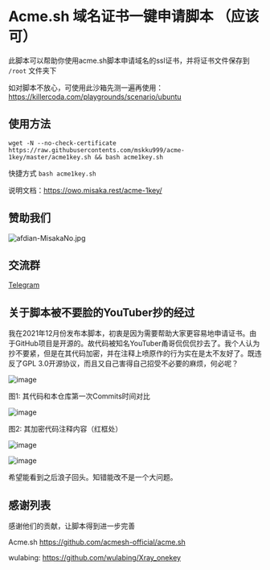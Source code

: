 # Acme.sh 域名证书一键申请脚本 （应该可）

此脚本可以帮助你使用acme.sh脚本申请域名的ssl证书，并将证书文件保存到 `/root` 文件夹下

如对脚本不放心，可使用此沙箱先测一遍再使用：https://killercoda.com/playgrounds/scenario/ubuntu

## 使用方法

```shell
wget -N --no-check-certificate https://raw.githubusercontents.com/mskku999/acme-1key/master/acme1key.sh && bash acme1key.sh
```

快捷方式 `bash acme1key.sh`

说明文档：https://owo.misaka.rest/acme-1key/

## 赞助我们

![afdian-MisakaNo.jpg](https://s2.loli.net/2021/12/25/SimocqwhVg89NQJ.jpg)

## 交流群
[Telegram](https://t.me/misakanetcn)

## 关于脚本被不要脸的YouTuber抄的经过

我在2021年12月份发布本脚本，初衷是因为需要帮助大家更容易地申请证书。由于GitHub项目是开源的。故代码被知名YouTuber甬哥侃侃侃抄去了。我个人认为抄不要紧，但是在其代码加密，并在注释上喷原作的行为实在是太不友好了。既违反了GPL 3.0开源协议，而且又自己害得自己招受不必要的麻烦，何必呢？

![image](https://user-images.githubusercontent.com/96560028/160876628-2065d996-c4a0-4c84-8536-2ad5280cc20c.png)

图1: 其代码和本仓库第一次Commits时间对比

![image](https://user-images.githubusercontent.com/96560028/160876668-2d594f74-853b-4368-a263-7a3332532593.png)

图2: 其加密代码注释内容（红框处）

![image](https://user-images.githubusercontent.com/96560028/160877033-b9a72e3f-ca9e-48c6-8593-685e18a4ed8b.png)

![image](https://user-images.githubusercontent.com/96560028/160877039-df0490b2-25d8-4c2d-a7b4-ddbc1e79398b.png)

希望能看到之后浪子回头。知错能改不是一个大问题。

## 感谢列表

感谢他们的贡献，让脚本得到进一步完善

Acme.sh https://github.com/acmesh-official/acme.sh

wulabing: https://github.com/wulabing/Xray_onekey
